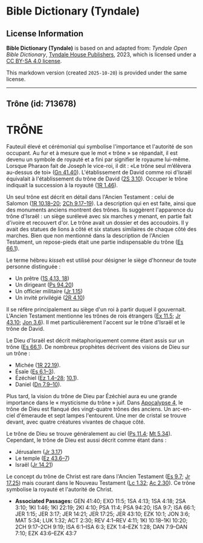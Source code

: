 # Bible Dictionary (Tyndale)

## License Information

**Bible Dictionary (Tyndale)** is based on and adapted from: _Tyndale Open Bible Dictionary_, [Tyndale House Publishers](https://tyndaleopenresources.com/), 2023, which is licensed under a [CC BY-SA 4.0 license](https://creativecommons.org/licenses/by-sa/4.0/legalcode.en).

This markdown version (created `2025-10-20`) is provided under the same license.



--------------------------------

## Trône (id: 713678)

TRÔNE
=====

Fauteuil élevé et cérémonial qui symbolise l'importance et l'autorité de son occupant. Au fur et à mesure que le mot « trône » se répandait, il est devenu un symbole de royauté et a fini par signifier le royaume lui\-même. Lorsque Pharaon fait de Joseph le vice\-roi, il dit : «Le trône seul m’élèvera au\-dessus de toi» ([Gn 41\.40](https://ref.ly/Gen41:40)). L'établissement de David comme roi d'Israël équivalait à l'établissement du trône de David ([2S 3\.10](https://ref.ly/2Sam3:10)). Occuper le trône indiquait la succession à la royauté ([1R 1\.46](https://ref.ly/1Kgs1:46)).

Un seul trône est décrit en détail dans l'Ancien Testament : celui de Salomon ([1R 10\.18–20](https://ref.ly/1Kgs10:18-1Kgs10:20); [2Ch 9\.17–19](https://ref.ly/2Chr9:17-2Chr9:19)). La description qui en est faite, ainsi que des monuments anciens montrent des trônes. Ils suggèrent l'apparence du trône d'Israël : un siège surélevé avec six marches y menant, en partie fait d'ivoire et recouvert d'or. Le trône avait un dossier et des accoudoirs. Il y avait des statues de lions à côté et six statues similaires de chaque côté des marches. Bien que non mentionné dans la description de l'Ancien Testament, un repose\-pieds était une partie indispensable du trône ([Es 66\.1](https://ref.ly/Isa66:1)).

Le terme hébreu *kisseh* est utilisé pour désigner le siège d'honneur de toute personne distinguée :

* Un prêtre ([1S 4\.13, 18](https://ref.ly/1Sam4:13))
* Un dirigeant ([Ps 94\.20](https://ref.ly/Ps94:20))
* Un officier militaire ([Jr 1\.15](https://ref.ly/Jer1:15))
* Un invité privilégié ([2R 4\.10](https://ref.ly/2Kgs4:10))

Il se réfère principalement au siège d'un roi à partir duquel il gouvernait. L'Ancien Testament mentionne les trônes de rois étrangers ([Ex 11\.5](https://ref.ly/Exod11:5); [Jr 43\.10](https://ref.ly/Jer43:10); [Jon 3\.6](https://ref.ly/Jonah3:6)). Il met particulièrement l'accent sur le trône d'Israël et le trône de David.

Le Dieu d'Israël est décrit métaphoriquement comme étant assis sur un trône ([Es 66\.1](https://ref.ly/Isa66:1)). De nombreux prophètes décrivent des visions de Dieu sur un trône :

* Michée ([1R 22\.19](https://ref.ly/1Kgs22:19)).
* Ésaïe ([Es 6\.1–3](https://ref.ly/Isa6:1-Isa6:3)).
* Ézéchiel ([Ez 1\.4–28](https://ref.ly/Ezek1:4-Ezek1:28); [10\.1](https://ref.ly/Ezek10:1)).
* Daniel ([Dn 7\.9–10](https://ref.ly/Dan7:9-Dan7:10)).

Plus tard, la vision du trône de Dieu par Ézéchiel aura eu une grande importance dans le « mysticisme du trône » juif. Dans [Apocalypse 4](https://ref.ly/Rev4:1-Rev4:11), le trône de Dieu est flanqué des vingt\-quatre trônes des anciens. Un arc\-en\-ciel d'émeraude et sept lampes l'entourent. Une mer de cristal se trouve devant, avec quatre créatures vivantes de chaque côté.

Le trône de Dieu se trouve généralement au ciel ([Ps 11\.4](https://ref.ly/Ps11:4); [Mt 5\.34](https://ref.ly/Matt5:34)). Cependant, le trône de Dieu est aussi décrit comme étant dans :

* Jérusalem ([Jr 3\.17](https://ref.ly/Jer3:17))
* Le temple ([Ez 43\.6–7](https://ref.ly/Ezek43:6-Ezek43:7))
* Israël ([Jr 14\.21](https://ref.ly/Jer14:21))

Le concept du trône de Christ est rare dans l'Ancien Testament ([Es 9\.7](https://ref.ly/Isa9:7); [Jr 17\.25](https://ref.ly/Jer17:25)) mais courant dans le Nouveau Testament ([Lc 1\.32](https://ref.ly/Luke1:32); [Ac 2\.30](https://ref.ly/Acts2:30)). Ce trône symbolise la royauté et l'autorité de Christ.

* **Associated Passages:** GEN 41:40; EXO 11:5; 1SA 4:13; 1SA 4:18; 2SA 3:10; 1KI 1:46; 1KI 22:19; 2KI 4:10; PSA 11:4; PSA 94:20; ISA 9:7; ISA 66:1; JER 1:15; JER 3:17; JER 14:21; JER 17:25; JER 43:10; EZK 10:1; JON 3:6; MAT 5:34; LUK 1:32; ACT 2:30; REV 4:1–REV 4:11; 1KI 10:18–1KI 10:20; 2CH 9:17–2CH 9:19; ISA 6:1–ISA 6:3; EZK 1:4–EZK 1:28; DAN 7:9–DAN 7:10; EZK 43:6–EZK 43:7

